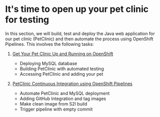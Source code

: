 # It's time to open up your pet clinic for testing

In this section, we will build, test and deploy the Java web application for our pet clinic (PetClinic) and then automate the process using OpenShift Pipelines. This involves the following tasks:

1. [Get Your Pet Clinic Up and Running on OpenShift](upandrunning.md)
    - Deploying MySQL database
    - Building PetClinic with automated testing
    - Accessing PetClinic and adding your pet

2. [PetClinic Continuous Integration using OpenShift Pipelines](pipeline.md)
    - Automate PetClinic and MySQL deployment
    - Adding GitHub Integration and tag images
    - Make clean image from S2I build
    - Trigger pipeline with empty commit